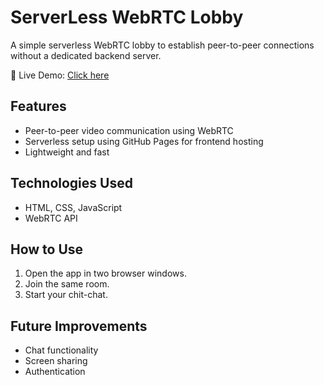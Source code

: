 # ServerLess WebRTC Lobby

A simple serverless WebRTC lobby to establish peer-to-peer connections without a dedicated backend server.

🔗 Live Demo: [Click here](https://himanshujasuja1040.github.io/ServerLess-WebRTC-Lobby/)

## Features
- Peer-to-peer video communication using WebRTC
- Serverless setup using GitHub Pages for frontend hosting
- Lightweight and fast

## Technologies Used
- HTML, CSS, JavaScript
- WebRTC API

## How to Use
1. Open the app in two browser windows.
2. Join the same room.
3. Start your chit-chat.

## Future Improvements
- Chat functionality
- Screen sharing
- Authentication
